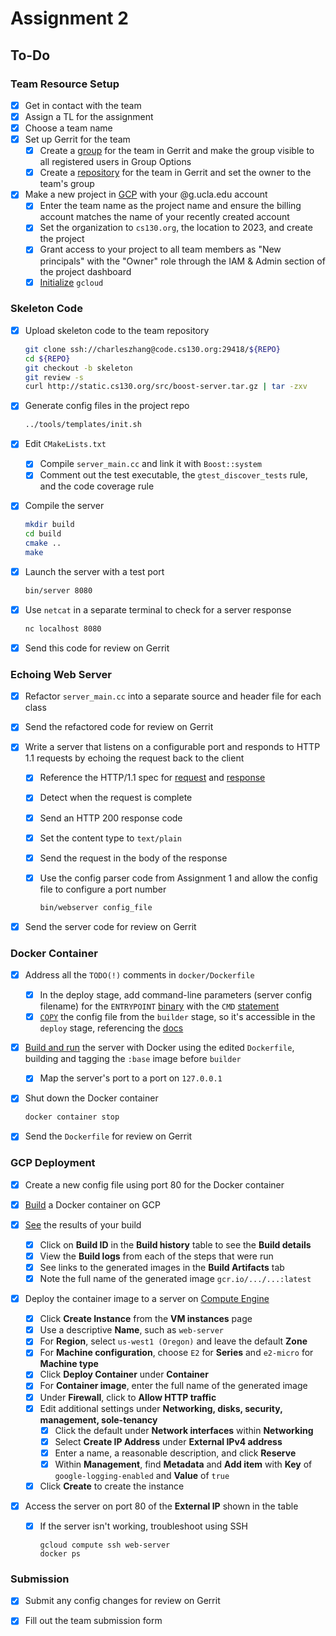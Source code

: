 # Assignment 2

## To-Do

### Team Resource Setup

- [x] Get in contact with the team
- [x] Assign a TL for the assignment
- [x] Choose a team name
- [x] Set up Gerrit for the team
  - [x] Create a [group](https://www.cs130.org/guides/gerrit/#group-setup) for the team in Gerrit and make the group visible to all registered users in Group Options
  - [x] Create a [repository](https://www.cs130.org/guides/gerrit/#creating-a-git-repository) for the team in Gerrit and set the owner to the team's group
- [x] Make a new project in [GCP](https://console.cloud.google.com/projectcreate?organizationId=461747480190) with your @g.ucla.edu account
  - [x] Enter the team name as the project name and ensure the billing account matches the name of your recently created account
  - [x] Set the organization to `cs130.org`, the location to 2023, and create the project
  - [x] Grant access to your project to all team members as "New principals" with the "Owner" role through the IAM & Admin section of the project dashboard
  - [x] [Initialize](https://www.cs130.org/guides/gcloud/#initialization) `gcloud`

### Skeleton Code

- [x] Upload skeleton code to the team repository

  ```bash
  git clone ssh://charleszhang@code.cs130.org:29418/${REPO}
  cd ${REPO}
  git checkout -b skeleton
  git review -s
  curl http://static.cs130.org/src/boost-server.tar.gz | tar -zxv
  ```

- [x] Generate config files in the project repo

  ```bash
  ../tools/templates/init.sh
  ```

- [x] Edit `CMakeLists.txt`

  - [x] Compile `server_main.cc` and link it with `Boost::system`
  - [x] Comment out the test executable, the `gtest_discover_tests` rule, and the code coverage rule

- [x] Compile the server

  ```bash
  mkdir build
  cd build
  cmake ..
  make
  ```

- [x] Launch the server with a test port

  ```bash
  bin/server 8080
  ```

- [x] Use `netcat` in a separate terminal to check for a server response

  ```bash
  nc localhost 8080
  ```

- [x] Send this code for review on Gerrit

### Echoing Web Server

- [x] Refactor `server_main.cc` into a separate source and header file for each class

- [x] Send the refactored code for review on Gerrit

- [x] Write a server that listens on a configurable port and responds to HTTP 1.1 requests by echoing the request back to the client

  - [x] Reference the HTTP/1.1 spec for [request](https://www.w3.org/Protocols/rfc2616/rfc2616-sec5.html#sec5) and [response](https://www.w3.org/Protocols/rfc2616/rfc2616-sec6.html#sec6)

  - [x] Detect when the request is complete

  - [x] Send an HTTP 200 response code

  - [x] Set the content type to `text/plain`

  - [x] Send the request in the body of the response

  - [x] Use the config parser code from Assignment 1 and allow the config file to configure a port number

    ```bash
    bin/webserver config_file
    ```

- [x] Send the server code for review on Gerrit

### Docker Container

- [x] Address all the `TODO(!)` comments in `docker/Dockerfile`

  - [x] In the deploy stage, add command-line parameters (server config filename) for the `ENTRYPOINT` [binary](https://docs.docker.com/engine/reference/builder/#entrypoint) with the `CMD` [statement](https://docs.docker.com/engine/reference/builder/#cmd)
  - [x] [`COPY`](https://docs.docker.com/engine/reference/builder/#copy) the config file from the `builder` stage, so it's accessible in the `deploy` stage, referencing the [docs](https://docs.docker.com/develop/develop-images/multistage-build/)

- [x] [Build and run](https://www.cs130.org/guides/docker/#example-usage) the server with Docker using the edited `Dockerfile`, building and tagging the `:base` image before `builder`

  - [x] Map the server's port to a port on `127.0.0.1`

- [x] Shut down the Docker container

  ```bash
  docker container stop
  ```

- [x] Send the `Dockerfile` for review on Gerrit

### GCP Deployment

- [x] Create a new config file using port 80 for the Docker container

- [x] [Build](https://www.cs130.org/guides/gcloud/#building-a-container) a Docker container on GCP

- [x] [See](https://console.cloud.google.com/cloud-build/builds) the results of your build

  - [x] Click on **Build ID** in the **Build history** table to see the **Build details**
  - [x] View the **Build logs** from each of the steps that were run
  - [x] See links to the generated images in the **Build Artifacts** tab
  - [x] Note the full name of the generated image `gcr.io/.../...:latest`

- [x] Deploy the container image to a server on [Compute Engine](https://console.cloud.google.com/compute/instances)

  - [x] Click **Create Instance** from the **VM instances** page
  - [x] Use a descriptive **Name**, such as `web-server`
  - [x] For **Region**, select `us-west1 (Oregon)` and leave the default **Zone**
  - [x] For **Machine configuration**, choose `E2` for **Series** and `e2-micro` for **Machine type**
  - [x] Click **Deploy Container** under **Container**
  - [x] For **Container image**, enter the full name of the generated image
  - [x] Under **Firewall**, click to **Allow HTTP traffic**
  - [x] Edit additional settings under **Networking, disks, security, management, sole-tenancy**
    - [x] Click the default under **Network interfaces** within **Networking**
    - [x] Select **Create IP Address** under **External IPv4 address**
    - [x] Enter a name, a reasonable description, and click **Reserve**
    - [x] Within **Management**, find **Metadata** and **Add item** with **Key** of `google-logging-enabled` and **Value** of `true`
  - [x] Click **Create** to create the instance

- [x] Access the server on port 80 of the **External IP** shown in the table

  - [x] If the server isn't working, troubleshoot using SSH

    ```
    gcloud compute ssh web-server
    docker ps
    ```

### Submission

- [x] Submit any config changes for review on Gerrit
- [x] Fill out the team submission form

 